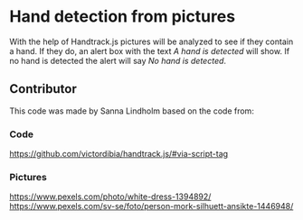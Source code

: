 # Hand detection from pictures

With the help of Handtrack.js pictures will be analyzed to see if they contain a hand. If they do, an alert box with the text _A hand is detected_ will show. If no hand is detected the alert will say _No hand is detected_.

## Contributor

This code was made by Sanna Lindholm based on the code from:

### Code

https://github.com/victordibia/handtrack.js/#via-script-tag

### Pictures

https://www.pexels.com/photo/white-dress-1394892/
https://www.pexels.com/sv-se/foto/person-mork-silhuett-ansikte-1446948/
